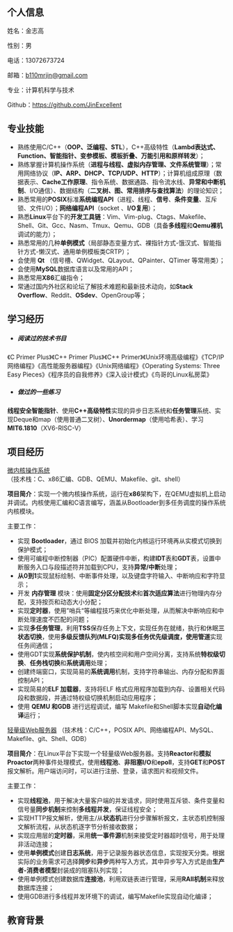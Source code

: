 ## 个人信息

姓名：金志高

性别：男

电话：13072673724

邮箱：b110mrjin@gmail.com

专业：计算机科学与技术

Github：https://github.com/JinExcellent

## 专业技能

- 熟练使用C/C++（**OOP、泛编程、STL**），C++高级特性（**Lambd表达式、Function、智能指针、变参模板、模板折叠、万能引用和原样转发**）；
- 熟练掌握计算机操作系统（**进程与线程、虚拟内存管理、文件系统管理**）；常用网络协议（**IP、ARP、DHCP、TCP/UDP、HTTP**）；计算机组成原理（数据表示、**Cache工作原理**、指令系统、数据通路、指令流水线、**异常和中断机制**、I/O通信）、数据结构（**二叉树、图、常用排序与查找算法**）的理论知识；
- 熟悉常用的**POSIX**标准**系统编程API**（进程、线程、**信号**、**条件变量**、互斥锁、文件I/O）；**网络编程API**（socket 、**I/O复用**）；
- 熟悉**Linux**平台下的**开发工具链**：Vim、Vim-plug、Ctags、Makefile、Shell、Git、Gcc、Nasm、Tmux、Qemu、GDB（具备**多线程**和**Qemu裸机**调试的能力）；
- 熟悉常用的几种**单例模式**（局部静态变量方式、裸指针方式-饿汉式、智能指针方式-懒汉式、通用单例模板类CRTP）；
- 会使用 **Qt** （信号槽、QWidget、QLayout、QPainter、QTimer 等常用类）；
- 会使用**MySQL**数据库语言以及常用的API；
- 熟悉常用**X86**汇编指令；
- 常通过国内外社区和论坛了解技术难题和最新技术动向，如**Stack Overflow**、Reddit、**OSdev**、OpenGroup等；

## 学习经历

- ##### 阅读过的技术书目

《C Primer Plus》《C++ Primer Plus》《C++ Primer》《Unix环境高级编程》《TCP/IP网络编程》《高性能服务器编程》《Unix网络编程》《Operating Systems: Three Easy Pieces》《程序员的自我修养》《深入设计模式》《鸟哥的Linux私房菜》

- #####  做过的一些练习

**线程安全智能指针**、使用**C++高级特性**实现的异步日志系统和**任务管理**系统、实现Deque和map（使用普通二叉树）、**Unordermap**（使用哈希表）、学习**MIT6.1810**（XV6-RISC-V）

## 项目经历

[微内核操作系统](https://github.com/JinExcellent/MakeOwnSystem) （技术栈：C、x86汇编、GDB、QEMU、Makefile、git、shell）

**项目简介**：实现一个微内核操作系统，运行在**x86**架构下，在QEMU虚拟机上启动并调试。内核使用汇编和C语言编写，涵盖从Bootloader到多任务调度的操作系统内核模块。

主要工作：

- 实现 **Bootloader**，通过 BIOS 加载并初始化内核运行环境再从实模式切换到保护模式；
- 使用可编程中断控制器（PIC）配置硬件中断，构建**IDT**表和**GDT**表，设置中断服务入口与段描述符并加载到CPU，支持**异常/中断**处理；
- **从0到1**实现鼠标绘制、中断事件处理，以及键盘字符输入、中断响应和字符显示；
- 开发 **内存管理** 模块：使用**固定分区分配技术**和**首次适应算法**进行物理内存分配，支持按页和动态大小分配；
- 实现**定时器**，使用”哨兵“等编程技巧来优化中断处理，从而解决中断响应和中断处理速度不匹配的问题；
- 实现**多任务管理**，利用**TSS**保存任务上下文，实现任务在就绪，执行和休眠**三状态切换**，使用**多级反馈队列(MLFQ)**实现多任务优先级调度，使用**管道**实现任务间通信；
- 使用GDT实现**系统保护机制**，使内核空间和用户空间分离，支持系统**特权级切换**、**任务栈切换**和**系统调用**处理；
- 创建终端窗口，实现简易的**系统调用**机制，支持字符串输出、内存分配和界面控制API；
- 实现简易的**ELF 加载器**，支持将ELF 格式应用程序加载到内存、设置相关代码段和数据段，并通过特权级切换机制启动应用程序；
- 使用 **QEMU 和GDB** 进行远程调试，编写 Makefile和Shell脚本实现**自动化编译**运行；

[轻量级Web服务器](https://github.com/JinExcellent/WebServe_test)  （技术栈：C/C++，POSIX API、网络编程API、MySQL、Makefile、git、Shell、GDB）

**项目简介**：在Linux平台下实现一个轻量级Web服务器。支持**Reactor**和**模拟Proactor**两种事件处理模式，使用**线程池**、**非阻塞I/O**和**epoll**，支持**GET**和**POST**报文解析。用户端访问时，可以进行注册、登录，请求图片和视频文件。

主要工作：

- 实现**线程池**，用于解决大量客户端的并发请求，同时使用互斥锁、条件变量和信号量**同步机制**来控制**多线程并发**，保证线程安全；
- 实现HTTP报文解析，使用主/从**状态机**进行分步骤解析报文，主状态机控制报文解析流程，从状态机逐字节分析接收数据；
- 实现应用层的**定时器**，采用**统一事件源**机制来接受定时器超时信号，用于处理非活动连接；
- 使用**单例模式**创建**日志系统**，用于记录服务器状态信息，实现按天分类。根据实际的业务需求可选择**同步**和**异步**两种写入方式，其中异步写入方式是由**生产者-消费者模型**封装成的阻塞队列实现；
- 使用单例模式创建数据库**连接池**，利用双链表进行管理，采用**RAII机制**来释放数据库连接；
- 使用GDB进行多线程并发环境下的调试，编写Makefile实现自动化编译；



## 教育背景

